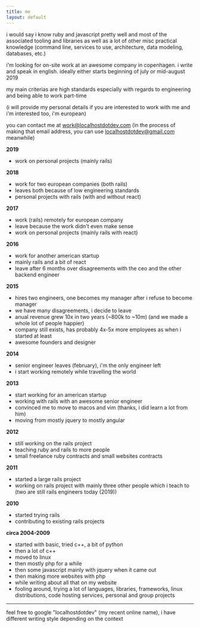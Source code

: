 ```yaml
---
title: me
layout: default
---
```


i would say i know ruby and javascript pretty well and most of the associated tooling and libraries as well as a lot of other misc practical knowledge (command line, services to use, architecture, data modeling, databases, etc.)

i'm looking for on-site work at an awesome company in copenhagen. i write and speak in english. ideally either starts beginning of july or mid-august 2019

my main criterias are high standards especially with regards to engineering and being able to work part-time

(i will provide my personal details if you are interested to work with me and i'm interested too, i'm european)

you can contact me at work@localhostdotdev.com (in the process of making that email address, you can use localhostdotdev@gmail.com meanwhile)

**2019**

- work on personal projects (mainly rails)

**2018**

- work for two european companies (both rails)
- leaves both because of low engineering standards
- personal projects with rails (with and without react)

**2017**

- work (rails) remotely for european company
- leave because the work didn't even make sense
- work on personal projects (mainly rails with react)

**2016**

- work for another american startup
- mainly rails and a bit of react
- leave after 6 months over disagreements with the ceo and the other backend engineer

**2015**

- hires two engineers, one becomes my manager after i refuse to become manager
- we have many disagreements, i decide to leave
- anual revenue grew 10x in two years (~800k to ~10m) (and we made a whole lot of people happier)
- company still exists, has probably 4x-5x more employees as when i started at least
- awesome founders and designer

**2014**

- senior engineer leaves (february), i'm the only engineer left
- i start working remotely while travelling the world

**2013**

- start working for an american startup
- working with rails with an awesome senior engineer
- convinced me to move to macos and vim (thanks, i did learn a lot from him)
- moving from mostly jquery to mostly angular

**2012**

- still working on the rails project
- teaching ruby and rails to more people
- small freelance ruby contracts and small websites contracts

**2011**

- started a large rails project
- working on rails project with mainly three other people which i teach to (two are still rails engineers today (2019))

**2010**

- started trying rails
- contributing to existing rails projects

**circa 2004-2009**

- started with basic, tried c++, a bit of python
- then a lot of c++
- moved to linux
- then mostly php for a while
- then some javascript mainly with jquery when it came out
- then making more websites with php
- while writing about all that on my website
- fooling around, trying a lot of languages, libraries, frameworks, linux distributions, code hosting services, personal and group projects

-----

feel free to google "localhostdotdev" (my recent online name), i have different writing style depending on the context
